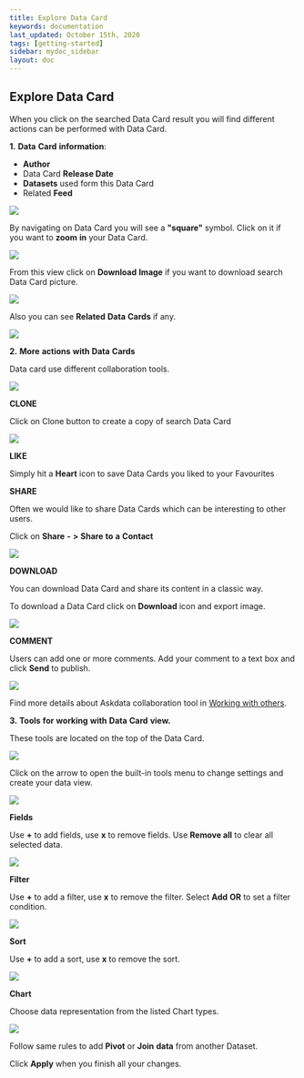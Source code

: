 ```yaml
---
title: Explore Data Card
keywords: documentation
last_updated: October 15th, 2020
tags: [getting-started]
sidebar: mydoc_sidebar
layout: doc
---
```


## Explore Data Card

When you click on the searched Data Card result you will find different actions can be performed with Data Card.

**1.** **Data** **Card** **information**:

 - **Author**
 - Data Card **Release Date**
 - **Datasets** used form this Data Card
 - Related **Feed**

<img src="/media/user-guide/expdc_1.png" class="image-doc p-3">

By navigating on Data Card you will see a **"square"** symbol. Click on it if you want to **zoom** **in** your Data Card. 

<img src="/media/user-guide/expdc_2.png" class="image-doc p-3">

From this view click on **Download** **Image** if you want to download search Data Card picture.

<img src="/media/user-guide/expdc_3.png" class="image-doc p-3">

Also you can see **Related** **Data** **Cards** if any.

<img src="/media/user-guide/expdc_4.png" class="image-doc p-3">

**2.** **More** **actions** **with** **Data** **Cards**

Data card use different collaboration tools.

<img src="/media/user-guide/expdc_5.png" class="image-doc p-3">

**CLONE**

Click on Clone button to create a copy of search Data Card

<img src="/media/user-guide/expdc_6.png" class="image-doc p-3">

**LIKE**

Simply hit a **Heart** icon to save Data Cards you liked to your Favourites

**SHARE**

Often we would like to share Data Cards which can be interesting to other users.

Click on **Share** **-** **>** **Share** **to** **a** **Contact**

<img src="/media/user-guide/expdc_7.png" class="image-doc p-3">

**DOWNLOAD**

You can download Data Card and share its content in a classic way. 

To download a Data Card click on **Download** icon and export image.

<img src="/media/user-guide/expdc_8.png" class="image-doc p-3">

**COMMENT**

Users can add one or more comments. Add your comment to a text box and click **Send** to publish.

<img src="/media/user-guide/expdc_9.png" class="image-doc p-3">

Find more details about Askdata collaboration tool in [Working with others](/docs/working-with-others).

**3.** **Tools** **for** **working** **with** **Data** **Card** **view.**

These tools are located on the top of the Data Card. 

<img src="/media/user-guide/searchres_1.png" class="image-doc p-3">

Click on the arrow to open the built-in tools menu to change settings and create your data view.

<img src="/media/user-guide/searchres_2.png" class="image-doc p-3">

**Fields**

Use **+** to add fields, use **х** to remove fields. Use **Remove all** to clear all selected data. 

<img src="/media/user-guide/searchres_3.png" class="image-doc p-3">

**Filter**

Use **+** to add a filter, use **х** to remove the filter. Select **Add** **OR** to set a filter condition. 

<img src="/media/user-guide/searchres_4.png" class="image-doc p-3">

**Sort**

Use **+** to add a sort, use **х** to remove the sort.

<img src="/media/user-guide/searchres_15.png" class="image-doc p-3">

**Chart**

Choose data representation from the listed Chart types.

<img src="/media/user-guide/searchres_18.png" class="image-doc p-3">

Follow same rules to add **Pivot** or **Join** **data** from another Dataset.

Click **Apply** when you finish all your changes.
 
















 








    
